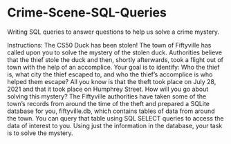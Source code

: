 # Crime-Scene-SQL-Queries
Writing SQL queries to answer questions to help us solve a crime mystery.

Instructions:
The CS50 Duck has been stolen! The town of Fiftyville has called upon you to solve the mystery of the stolen duck. Authorities believe that the thief stole the duck and then, shortly afterwards, took a flight out of town with the help of an accomplice. Your goal is to identify:
Who the thief is, what city the thief escaped to, and
who the thief’s accomplice is who helped them escape?
All you know is that the theft took place on July 28, 2021 and that it took place on Humphrey Street.
How will you go about solving this mystery? The Fiftyville authorities have taken some of the town’s records from around the time of the theft and prepared a SQLite database for you, fiftyville.db, which contains tables of data from around the town. You can query that table using SQL SELECT queries to access the data of interest to you. Using just the information in the database, your task is to solve the mystery.

